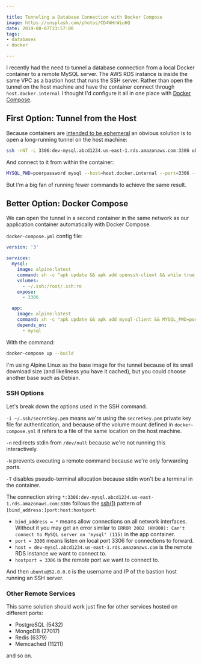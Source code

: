 ```yaml
---

title: Tunneling a Database Connection with Docker Compose
image: https://unsplash.com/photos/CD4WHrWio6Q
date: 2019-08-07T23:57:00
tags:
- databases
- docker

---
```


I recently had the need to tunnel a database connection from a local Docker container to a remote MySQL server. The AWS RDS instance is inside the same VPC as a bastion host that runs the SSH server. Rather than open the tunnel on the host machine and have the container connect through `host.docker.internal` I thought I'd configure it all in one place with [Docker Compose](https://docs.docker.com/compose/).

## First Option: Tunnel from the Host

Because containers are [intended to be ephemeral](https://docs.docker.com/develop/develop-images/dockerfile_best-practices/#create-ephemeral-containers) an obvious solution is to open a long-running tunnel on the host machine:

```bash
ssh -nNT -L 3306:dev-mysql.abcd1234.us-east-1.rds.amazonaws.com:3306 ubuntu@52.0.0.0
```

And connect to it from within the container:

```bash
MYSQL_PWD=poorpassword mysql --host=host.docker.internal --port=3306 --user=dev --execute "SELECT 1"
```

But I'm a big fan of running fewer commands to achieve the same result.

## Better Option: Docker Compose

We can open the tunnel in a second container in the same network as our application container automatically with Docker Compose.

`docker-compose.yml` config file:

```yaml
version: '3'

services:
  mysql:
    image: alpine:latest
    command: sh -c "apk update && apk add openssh-client && while true; do ssh -i ~/.ssh/secretkey.pem -nNT -L *:3306:dev-mysql.abcd1234.us-east-1.rds.amazonaws.com:3306 ubuntu@52.0.0.0; done"
    volumes:
      - ~/.ssh:/root/.ssh:ro
    expose:
      - 3306

  app:
    image: alpine:latest
    command: sh -c "apk update && apk add mysql-client && MYSQL_PWD=poorpassword --host=mysql --port=3306 --user=dev --execute 'SELECT 1'"
    depends_on:
      - mysql
```

With the command:

```bash
docker-compose up --build
```

I'm using Alpine Linux as the base image for the tunnel because of its small download size (and likeliness you have it cached), but you could choose another base such as Debian.

### SSH Options

Let's break down the options used in the SSH command.

`-i ~/.ssh/secretkey.pem` means we're using the `secretkey.pem` private key file for authentication, and because of the volume mount defined in `docker-compose.yml` it refers to a file of the same location on the host machine.

`-n` redirects stdin from `/dev/null` because we're not running this interactively.

`-N` prevents executing a remote command because we're only forwarding ports.

`-T` disables pseudo-terminal allocation because stdin won't be a terminal in the container.

The connection string `*:3306:dev-mysql.abcd1234.us-east-1.rds.amazonaws.com:3306` follows the [ssh(1)](https://linux.die.net/man/1/ssh) pattern of `[bind_address:]port:host:hostport`:

- `bind_address = *` means allow connections on all network interfaces. Without it you may get an error similar to `ERROR 2002 (HY000): Can't connect to MySQL server on 'mysql' (115)` in the app container.
- `port = 3306` means listen on local port 3306 for connections to forward.
- `host = dev-mysql.abcd1234.us-east-1.rds.amazonaws.com` is the remote RDS instance we want to connect to.
- `hostport = 3306` is the remote port we want to connect to.

And then `ubuntu@52.0.0.0` is the username and IP of the bastion host running an SSH server.

### Other Remote Services

This same solution should work just fine for other services hosted on different ports:

- PostgreSQL (5432)
- MongoDB (27017)
- Redis (6379)
- Memcached (11211)

and so on.
